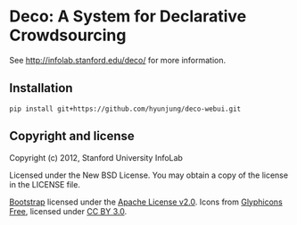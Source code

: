 Deco: A System for Declarative Crowdsourcing
============================================

See http://infolab.stanford.edu/deco/ for more information.


Installation
------------
`pip install git+https://github.com/hyunjung/deco-webui.git`

Copyright and license
---------------------
Copyright (c) 2012, Stanford University InfoLab

Licensed under the New BSD License. You may obtain a copy of the license in the LICENSE file.

[Bootstrap](http://twitter.github.com/bootstrap/) licensed under the [Apache License v2.0](http://www.apache.org/licenses/LICENSE-2.0).
Icons from [Glyphicons Free](http://glyphicons.com/), licensed under [CC BY 3.0](http://creativecommons.org/licenses/by/3.0/).
